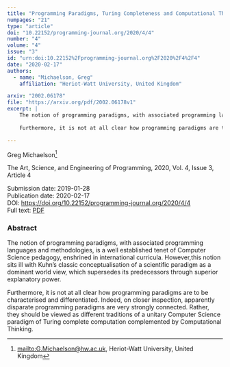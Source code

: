 ```yaml
---
title: "Programming Paradigms, Turing Completeness and Computational Thinking"
numpages: "21"
type: "article"
doi: "10.22152/programming-journal.org/2020/4/4"
number: "4"
volume: "4"
issue: "3"
id: "urn:doi:10.22152%2Fprogramming-journal.org%2F2020%2F4%2F4"
date: "2020-02-17"
authors: 
  - name: "Michaelson, Greg"
    affiliation: "Heriot-Watt University, United Kingdom"

arxiv: "2002.06178"
file: "https://arxiv.org/pdf/2002.06178v1"
excerpt: |
    The notion of programming paradigms, with associated programming languages and methodologies, is a well established tenet of Computer Science pedagogy, enshrined in international curricula. However,this notion sits ill with Kuhn’s classic conceptualisation of a scientific paradigm as a dominant world view, which supersedes its predecessors through superior explanatory power.
    
    Furthermore, it is not at all clear how programming paradigms are to be characterised and differentiated. Indeed, on closer inspection, apparently disparate programming paradigms are very strongly connected. Rather, they should be viewed as different traditions of a unitary Computer Science paradigm of Turing complete computation complemented by Computational Thinking.

---
```

Greg Michaelson[^1]

The Art, Science, and Engineering of Programming, 2020, Vol. 4, Issue 3, Article 4

Submission date: 2019-01-28  
Publication date: 2020-02-17  
DOI: <https://doi.org/10.22152/programming-journal.org/2020/4/4>  
Full text: [PDF](https://arxiv.org/pdf/2002.06178v1)  


### Abstract

The notion of programming paradigms, with associated programming languages and methodologies, is a well established tenet of Computer Science pedagogy, enshrined in international curricula. However,this notion sits ill with Kuhn’s classic conceptualisation of a scientific paradigm as a dominant world view, which supersedes its predecessors through superior explanatory power.

Furthermore, it is not at all clear how programming paradigms are to be characterised and differentiated. Indeed, on closer inspection, apparently disparate programming paradigms are very strongly connected. Rather, they should be viewed as different traditions of a unitary Computer Science paradigm of Turing complete computation complemented by Computational Thinking.


[^1]: <mailto:G.Michaelson@hw.ac.uk>, Heriot-Watt University, United Kingdom


